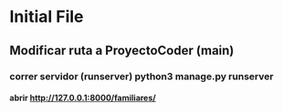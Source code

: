 # Initial File

## Modificar ruta a ProyectoCoder (main)
### correr servidor (runserver) python3 manage.py runserver
#### abrir http://127.0.0.1:8000/familiares/
